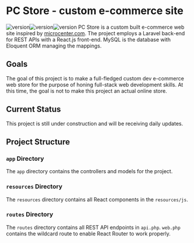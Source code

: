 # PC Store - custom e-commerce site

![version](https://img.shields.io/badge/php-7.2.0-blue)![version](https://img.shields.io/badge/laravel-7.0-red)![version](https://img.shields.io/badge/reactjs-16.2.0-green)
PC Store is a custom built e-commerce web site inspired by <a href="https://www.microcenter.com">microcenter.com</a>. The project employs a Laravel back-end for REST APIs with a React.js front-end. MySQL is the database with Eloquent ORM managing the mappings. 

## Goals
The goal of this project is to make a full-fledged custom dev e-commerce web store for the purpose of honing full-stack web development skills. At this time, the goal is not to make this project an actual online store. 

## Current Status
This project is still under construction and will be receiving daily updates. 

## Project Structure
### `app` Directory
The `app` directory contains the controllers and models for the project. 
### `resources` Directory
The `resources` directory contains all React components in the `resources/js`.
### `routes` Directory
The `routes` directory contains all REST API endpoints in `api.php`. `web.php` contains the wildcard route to enable React Router to work properly. 
